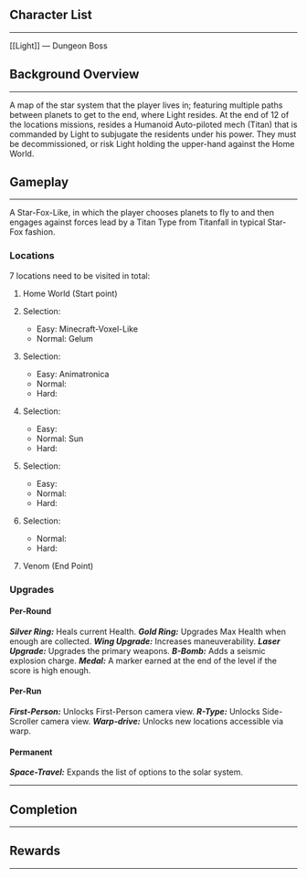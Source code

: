 
## Character List
___

[[Light]] — Dungeon Boss

## Background Overview
___

A map of the star system that the player lives in; featuring multiple paths between planets to get to the end, where Light resides. At the end of 12 of the locations missions, resides a Humanoid Auto-piloted mech (Titan) that is commanded by Light to subjugate the residents under his power. They must be decommissioned, or risk Light holding the upper-hand against the Home World.

## Gameplay
___

A Star-Fox-Like, in which the player chooses planets to fly to and then engages against forces lead by a Titan Type from Titanfall in typical Star-Fox fashion.
### Locations
7 locations need to be visited in total:

1. Home World (Start point)

2. Selection: 
	- Easy: Minecraft-Voxel-Like
	- Normal: Gelum

3. Selection:
	- Easy: Animatronica
	- Normal: 
	- Hard: 

4. Selection: 
	- Easy:
	- Normal: Sun
	- Hard:

5. Selection:
	- Easy:
	- Normal:
	- Hard:

6. Selection:
	- Normal:
	- Hard:

7. Venom (End Point)

### Upgrades

#### Per-Round

***Silver Ring:*** Heals current Health.
***Gold Ring:*** Upgrades Max Health when enough are collected.
***Wing Upgrade:*** Increases maneuverability.
***Laser Upgrade:*** Upgrades the primary weapons.
***B-Bomb:*** Adds a seismic explosion charge.
***Medal:*** A marker earned at the end of the level if the score is high enough.

#### Per-Run

***First-Person:*** Unlocks First-Person camera view.
***R-Type:*** Unlocks Side-Scroller camera view.
***Warp-drive:*** Unlocks new locations accessible via warp.

#### Permanent

***Space-Travel:*** Expands the list of options to the solar system.

***
## Completion
___

## Rewards
___